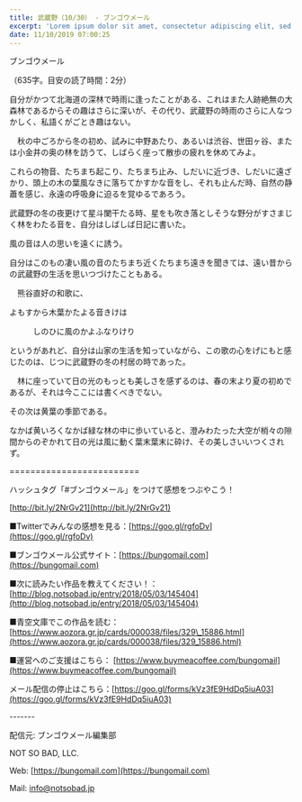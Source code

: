 ```yaml
---
title: 武蔵野（10/30） - ブンゴウメール
excerpt: 'Lorem ipsum dolor sit amet, consectetur adipiscing elit, sed do eiusmod tempor incididunt ut labore et dolore magna aliqua. Praesent elementum facilisis leo vel fringilla est ullamcorper eget. At imperdiet dui accumsan sit amet nulla facilisi morbi tempus.'
date: 11/10/2019 07:00:25
---
```


ブンゴウメール

（635字。目安の読了時間：2分）

自分がかつて北海道の深林で時雨に逢ったことがある、これはまた人跡絶無の大森林であるからその趣はさらに深いが、その代り、武蔵野の時雨のさらに人なつかしく、私語くがごとき趣はない。

　秋の中ごろから冬の初め、試みに中野あたり、あるいは渋谷、世田ヶ谷、または小金井の奥の林を訪うて、しばらく座って散歩の疲れを休めてみよ。

これらの物音、たちまち起こり、たちまち止み、しだいに近づき、しだいに遠ざかり、頭上の木の葉風なきに落ちてかすかな音をし、それも止んだ時、自然の静蕭を感じ、永遠の呼吸身に迫るを覚ゆるであろう。

武蔵野の冬の夜更けて星斗闌干たる時、星をも吹き落としそうな野分がすさまじく林をわたる音を、自分はしばしば日記に書いた。

風の音は人の思いを遠くに誘う。

自分はこのもの凄い風の音のたちまち近くたちまち遠きを聞きては、遠い昔からの武蔵野の生活を思いつづけたこともある。

　熊谷直好の和歌に、

よもすから木葉かたよる音きけは

　　　しのひに風のかよふなりけり

というがあれど、自分は山家の生活を知っていながら、この歌の心をげにもと感じたのは、じつに武蔵野の冬の村居の時であった。

　林に座っていて日の光のもっとも美しさを感ずるのは、春の末より夏の初めであるが、それは今ここには書くべきでない。

その次は黄葉の季節である。

なかば黄いろくなかば緑な林の中に歩いていると、澄みわたった大空が梢々の隙間からのぞかれて日の光は風に動く葉末葉末に砕け、その美しさいいつくされず。

\=========================

ハッシュタグ「#ブンゴウメール」をつけて感想をつぶやこう！　

[http://bit.ly/2NrGv21](http://bit.ly/2NrGv21)

■Twitterでみんなの感想を見る：[https://goo.gl/rgfoDv](https://goo.gl/rgfoDv)

■ブンゴウメール公式サイト：[https://bungomail.com](https://bungomail.com)

■次に読みたい作品を教えてください！：[http://blog.notsobad.jp/entry/2018/05/03/145404](http://blog.notsobad.jp/entry/2018/05/03/145404)

■青空文庫でこの作品を読む：[https://www.aozora.gr.jp/cards/000038/files/329\_15886.html](https://www.aozora.gr.jp/cards/000038/files/329_15886.html)

■運営へのご支援はこちら： [https://www.buymeacoffee.com/bungomail](https://www.buymeacoffee.com/bungomail)

メール配信の停止はこちら：[https://goo.gl/forms/kVz3fE9HdDq5iuA03](https://goo.gl/forms/kVz3fE9HdDq5iuA03)

\-------

配信元: ブンゴウメール編集部

NOT SO BAD, LLC.

Web: [https://bungomail.com](https://bungomail.com)

Mail: info@notsobad.jp